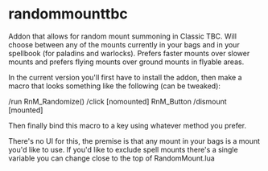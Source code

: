 # randommounttbc
Addon that allows for random mount summoning in Classic TBC. Will choose between any of the mounts currently in your bags and in your spellbook (for paladins and warlocks). Prefers faster mounts over slower mounts and prefers flying mounts over ground mounts in flyable areas.

In the current version you'll first have to install the addon, then make a macro that looks something like the following (can be tweaked):

/run RnM_Randomize()
/click [nomounted] RnM_Button
/dismount [mounted]

Then finally bind this macro to a key using whatever method you prefer.

There's no UI for this, the premise is that any mount in your bags is a mount you'd like to use. If you'd like to exclude spell mounts there's a single variable you can change close to the top of RandomMount.lua
